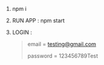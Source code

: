1. npm i

2. RUN APP : npm start

3. LOGIN :
   > email = testing@gmail.com
   >
   > password = 123456789Test
